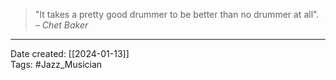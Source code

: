 > "It takes a pretty good drummer to be better than no drummer at all". *– Chet Baker*

***

Date created: [[2024-01-13]]  
Tags: #Jazz_Musician 
